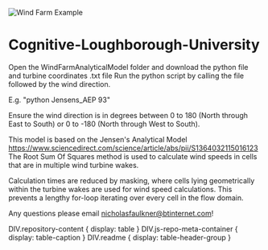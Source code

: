 ![Wind Farm Example](https://user-images.githubusercontent.com/55847333/151715275-ce47ff08-c23f-4ca1-ada2-78f658066425.png)

# Cognitive-Loughborough-University
Open the WindFarmAnalyticalModel folder and download the python file and turbine coordinates .txt file
Run the python script by calling the file followed by the wind direction. 

E.g. "python Jensens_AEP 93" 

Ensure the wind direction is in degrees between 0 to 180 (North through East to South)  or 0 to -180 (North through West to South). 

This model is based on the Jensen's Analytical Model https://www.sciencedirect.com/science/article/abs/pii/S1364032115016123 
The Root Sum Of Squares method is used to calculate wind speeds in cells that are in multiple wind turbine wakes.

Calculation times are reduced by masking, where cells lying geometrically within the turbine wakes are used for wind speed calculations. This prevents a lengthy for-loop iterating over every cell in the flow domain.

Any questions please email nicholasfaulkner@btinternet.com!


DIV.repository-content {
    display: table
}
DIV.js-repo-meta-container {
    display: table-caption
}
DIV.readme {
    display: table-header-group
}
